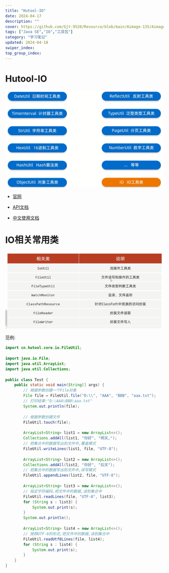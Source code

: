 ```yaml
---
title: "Hutool-IO"
date: 2024-04-17
description: ""
cover: https://github.com/Gjt-9520/Resource/blob/main/Aimage-135/Aimage126.jpg?raw=true
tags: ["Java SE","IO","工具包"]
category: "学习笔记"
updated: 2024-04-18
swiper_index: 
top_group_index: 
---
```


# Hutool-IO

![Hutool-IO](../images/Hutool.png)

- [官网](https://hutool.cn/)

- [API文档](https://apidoc.gitee.com/dromara/hutool/)

- [中文使用文档](https://hutool.cn/docs/#/)

# IO相关常用类

![IO相关常用类](../images/HutoolIO相关常用类.png)

范例:

```java
import cn.hutool.core.io.FileUtil;

import java.io.File;
import java.util.ArrayList;
import java.util.Collections;

public class Test {
    public static void main(String[] args) {
        // 根据参数创建一个File对象
        File file = FileUtil.file("D:\\", "AAA", "BBB", "aaa.txt");
        // 打印结果:"D:\AAA\BBB\aaa.txt"
        System.out.println(file);

        // 根据参数创建文件
        FileUtil.touch(file);

        ArrayList<String> list1 = new ArrayList<>();
        Collections.addAll(list1, "你好", "明天,");
        // 把集合中的数据写出到文件中,覆盖模式
        FileUtil.writeLines(list1, file, "UTF-8");
        
        ArrayList<String> list2 = new ArrayList<>();
        Collections.addAll(list2, "你好", "后天");
        // 把集合中的数据写出到文件中,续写模式
        FileUtil.appendLines(list2, file, "UTF-8");

        ArrayList<String> list3 = new ArrayList<>();
        // 指定字符编码,把文件中的数据,读到集合中
        FileUtil.readLines(file, "UTF-8", list3);
        for (String s : list3) {
            System.out.print(s);
        }
        System.out.println();

        ArrayList<String> list4 = new ArrayList<>();
        // 按照UTF-8的形式,把文件中的数据,读到集合中
        FileUtil.readUtf8Lines(file, list4);
        for (String s : list4) {
            System.out.print(s);
        }
    }
}
```